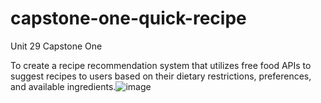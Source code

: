 # capstone-one-quick-recipe
Unit 29 Capstone One

To create a recipe recommendation system that utilizes free food APIs to suggest recipes to users based on their dietary restrictions, preferences, and available ingredients.![image](https://user-images.githubusercontent.com/25383288/230535909-392de842-7f08-4b4f-bb7f-105417232fbc.png)

